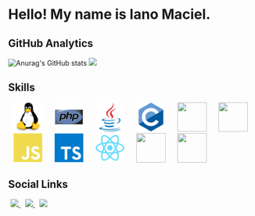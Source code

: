 # Hello! My name is Iano Maciel. 

## GitHub Analytics
<!-- GIT STATS -->
![Anurag's GitHub stats](https://github-readme-stats.vercel.app/api?username=IanoMaciel&show_icons=true&theme=highcontrast)
 <img height="180em" src="https://github-readme-stats.vercel.app/api/top-langs/?username=IanoMaciel&layout=compact&langs_count=7&theme=highcontrast"/>
 

## Skills
<!-- DEVICON -->
<div display="inline-block">
  <img width="60px" height="60px" style="margin: 0 10px;" src="https://raw.githubusercontent.com/devicons/devicon/master/icons/linux/linux-original.svg">
  <img width="60px" height="60px" style="margin: 0 10px;" src="https://raw.githubusercontent.com/devicons/devicon/master/icons/php/php-original.svg">
  <img width="60px" height="60px" style="margin: 0 10px;" src="https://raw.githubusercontent.com/devicons/devicon/master/icons/java/java-original.svg">
  <img width="60px" height="60px" style="margin: 0 10px;" src="https://raw.githubusercontent.com/devicons/devicon/master/icons/c/c-original.svg">
  <img width="60px" height="60px" style="margin: 0 10px;" src="https://cdn.jsdelivr.net/gh/devicons/devicon/icons/mysql/mysql-original-wordmark.svg">
  <img width="60px" height="60px" style="margin: 0 10px;" src="https://cdn.jsdelivr.net/gh/devicons/devicon/icons/postgresql/postgresql-original-wordmark.svg">
  <img width="60px" height="60px" style="margin: 0 10px;" src="https://raw.githubusercontent.com/devicons/devicon/master/icons/javascript/javascript-plain.svg">
  <img width="60px" height="60px" style="margin: 0 10px;" src="https://raw.githubusercontent.com/devicons/devicon/master/icons/typescript/typescript-plain.svg">
  <img width="60px" height="60px" style="margin: 0 10px;" src="https://raw.githubusercontent.com/devicons/devicon/master/icons/react/react-original.svg">
  <img width="60px" height="60px" style="margin: 0 10px;" src="https://cdn.jsdelivr.net/gh/devicons/devicon/icons/git/git-original.svg" />
  <img width="60px" height="60px" style="margin: 0 10px;" src="https://cdn.jsdelivr.net/gh/devicons/devicon/icons/github/github-original.svg" />
 
</div>

 
<!-- contato -->

 ## Social Links
 <div display="flex">
    <a style="margin: 0 5px;" href="https://www.linkedin.com/in/iano-maciel-52a7401ba/">
      <img src="https://img.shields.io/badge/-LinkedIn-%230077B5?style=for-the-badge&logo=linkedin&logoColor=white" target="_blank">
    </a>
    <a style="margin: 0 5px;" href="https://www.instagram.com/ianooo_/">
      <img src="https://img.shields.io/badge/-Instagram-%23E4405F?style=for-the-badge&logo=instagram&logoColor=white" target="_blank">
    </a>
    <a style="margin: 0 4px;" href="mailto:ianomaciel6385@gmail.com">
      <img src="https://img.shields.io/badge/-Gmail-%23333?style=for-the-badge&logo=gmail&logoColor=white" target="_blank">
    </a>
 </div>     
 

